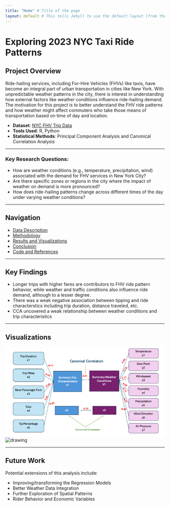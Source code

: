 ```yaml
---
title: "Home" # Title of the page
layout: default # This tells Jekyll to use the default layout (from the theme)
---
```


# Exploring 2023 NYC Taxi Ride Patterns

## **Project Overview**
Ride-hailing services, including For-Hire Vehicles (FHVs) like taxis, have become an integral part of urban transportation in cities like New York. With unpredictable weather patterns in the city, there is interest in understanding how external factors like weather conditions influence ride-hailing demand. The motivation for this project is to better understand the FHV ride patterns and how weather might affect commuters who take those means of transportation based on time of day and location. 

- **Dataset**: [NYC FHV Trip Data](https://data.cityofnewyork.us/Transportation/2023-High-Volume-FHV-Trip-Data/u253-aew4/about_data)
- **Tools Used**: R, Python 
- **Statistical Methods**: Principal Component Analysis and Canonical Correlation Analysis

---

### **Key Research Questions**:
- How are weather conditions (e.g., temperature, precipitation, wind) associated with the demand for FHV services in New York City?
- Are there specific zones or regions in the city where the impact of weather on demand is more pronounced?
- How does ride-hailing patterns change across different times of the day under varying weather conditions?

---

## **Navigation**
- [Data Description](Data.md)
- [Methodology](Methodology.md)
- [Results and Visualizations](Results.md)
- [Conclusion](Conclusions.md)
- [Code and References](https://github.com/weij5678/NYC-Taxi/tree/main)
  
---

## **Key Findings**

- Longer trips with higher fares are contributors to FHV ride pattern behavior, while weather and traffic conditions also influence ride demand, although to a lesser degree.
- There was a weak negative association between tipping and ride characterstics including trip duration, distance traveled, etc.
- CCA uncovered a weak relationship between weather conditions and trip characteristics

---

## **Visualizations**

<img src="images/CanonicalStructure.png" alt="drawing" width="600"/>
<img src="images/PuHexbin.png" alt="drawing" width="1000"/>

---

## **Future Work**

Potential extensions of this analysis include:
- Improving/transforming the Regression Models
- Better Weather Data Integration
- Further Exploration of Spatial Patterns
- Rider Behavior and Economic Variables





